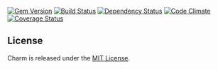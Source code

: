 [![Gem Version](https://badge.fury.io/rb/charm.png)](http://rubygems.org/gems/charm)
[![Build Status](https://api.travis-ci.org/crimsonjackets/charm.png)](https://travis-ci.org/crimsonjackets/charm)
[![Dependency Status](https://gemnasium.com/crimsonjackets/charm.png)](https://gemnasium.com/crimsonjackets/charm)
[![Code Climate](https://codeclimate.com/github/crimsonjackets/charm.png)](https://codeclimate.com/github/crimsonjackets/charm)
[![Coverage Status](https://coveralls.io/repos/crimsonjackets/charm/badge.png)](https://coveralls.io/r/crimsonjackets/charm)

## License

Charm is released under the [MIT License](http://www.opensource.org/licenses/MIT).
